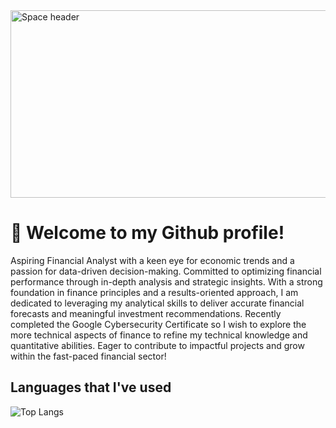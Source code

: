 <img src="https://images.unsplash.com/photo-1451187580459-43490279c0fa?ixid=MnwxMjA3fDB8MHxwaG90by1wYWdlfHx8fGVufDB8fHx8&ixlib=rb-1.2.1&auto=format&fit=crop&w=2072&q=80" alt="Space header" width="1000" height="300">

# 👋 Welcome to my Github profile!
Aspiring Financial Analyst with a keen eye for economic trends and a passion for data-driven decision-making. Committed to optimizing financial performance through in-depth analysis and strategic insights. With a strong foundation in finance principles and a results-oriented approach, I am dedicated to leveraging my analytical skills to deliver accurate financial forecasts and meaningful investment recommendations. Recently completed the Google Cybersecurity Certificate so I wish to explore the more technical aspects of finance to refine my technical knowledge and quantitative abilities. Eager to contribute to impactful projects and grow within the fast-paced financial sector!
## Languages that I've used
![Top Langs](https://github-readme-stats.vercel.app/api/top-langs/?username=JordanCautious&hide_progress=true&theme=gotham)
